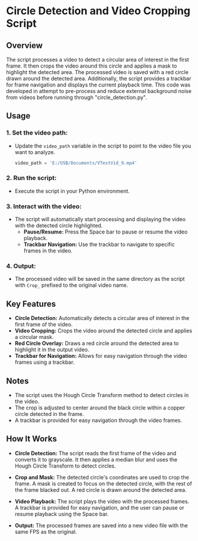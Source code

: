 # Circle Detection and Video Cropping Script

## Overview

The script processes a video to detect a circular area of interest in the first frame. It then crops the video around this circle and applies a mask to highlight the detected area. The processed video is saved with a red circle drawn around the detected area. Additionally, the script provides a trackbar for frame navigation and displays the current playback time. This code was developed in attempt to pre-process and reduce external background noise from videos before running through "circle_detection.py". 

## Usage

### 1. Set the video path:
- Update the `video_path` variable in the script to point to the video file you want to analyze.
  ```python
  video_path = 'E:/USB/Documents/VTestVid_9.mp4'

### 2. Run the script:
- Execute the script in your Python environment.

### 3. Interact with the video:
- The script will automatically start processing and displaying the video with the detected circle highlighted.
  - **Pause/Resume:** Press the Space bar to pause or resume the video playback.
  - **Trackbar Navigation:** Use the trackbar to navigate to specific frames in the video.

### 4. Output:
- The processed video will be saved in the same directory as the script with `Crop_` prefixed to the original video name.

## Key Features

- **Circle Detection:** Automatically detects a circular area of interest in the first frame of the video.
- **Video Cropping:** Crops the video around the detected circle and applies a circular mask.
- **Red Circle Overlay:** Draws a red circle around the detected area to highlight it in the output video.
- **Trackbar for Navigation:** Allows for easy navigation through the video frames using a trackbar.

## Notes

- The script uses the Hough Circle Transform method to detect circles in the video.
- The crop is adjusted to center around the black circle within a copper circle detected in the frame.
- A trackbar is provided for easy navigation through the video frames.

## How It Works

- **Circle Detection:** The script reads the first frame of the video and converts it to grayscale. It then applies a median blur and uses the Hough Circle Transform to detect circles.
  
- **Crop and Mask:** The detected circle's coordinates are used to crop the frame. A mask is created to focus on the detected circle, with the rest of the frame blacked out. A red circle is drawn around the detected area.
  
- **Video Playback:** The script plays the video with the processed frames. A trackbar is provided for easy navigation, and the user can pause or resume playback using the Space bar.
  
- **Output:** The processed frames are saved into a new video file with the same FPS as the original.

